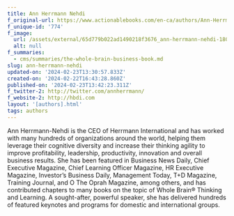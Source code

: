 ```yaml
---
title: Ann Herrmann Nehdi
f_original-url: https://www.actionablebooks.com/en-ca/authors/Ann-Herrmann-Nehdi/
f_unique-id: '774'
f_image:
  url: /assets/external/65d779b022ad1490218f3676_ann-herrmann-nehdi-180x220.jpeg
  alt: null
f_summaries:
  - cms/summaries/the-whole-brain-business-book.md
slug: ann-herrmann-nehdi
updated-on: '2024-02-23T13:30:57.833Z'
created-on: '2024-02-22T16:43:28.860Z'
published-on: '2024-02-23T13:42:23.311Z'
f_twitter-2: http://twitter.com/annherrmann/
f_website-2: http://hbdi.com
layout: '[authors].html'
tags: authors
---
```


Ann Herrmann-Nehdi is the CEO of Herrmann International and has worked with many hundreds of organizations around the world, helping them leverage their cognitive diversity and increase their thinking agility to improve profitability, leadership, productivity, innovation and overall business results. She has been featured in Business News Daily, Chief Executive Magazine, Chief Learning Officer Magazine, HR Executive Magazine, Investor’s Business Daily, Management Today, T+D Magazine, Training Journal, and O The Oprah Magazine, among others, and has contributed chapters to many books on the topic of Whole Brain® Thinking and Learning. A sought-after, powerful speaker, she has delivered hundreds of featured keynotes and programs for domestic and international groups.

